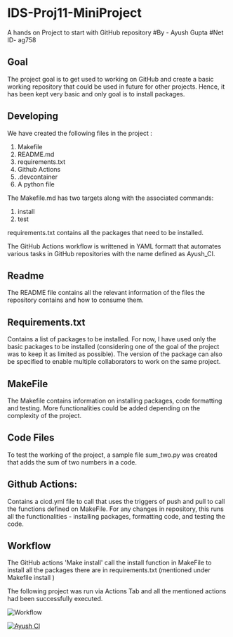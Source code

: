 # IDS-Proj11-MiniProject
A hands on Project to start with GitHub repository
#By - Ayush Gupta
#Net ID- ag758

## Goal
The project goal is to get used to working on GitHub and create a basic working repository that could be used in future for other projects. Hence, it has been kept very basic and only goal is to install packages. 

## Developing
We have created the following files  in the project : 
1. Makefile
2. README.md
3. requirements.txt
4. Github Actions
5. .devcontainer
6. A python file

The Makefile.md has two targets along with the associated commands:
1. install
2. test

requirements.txt contains all the packages that need to be installed. 


The GitHub Actions workflow is writtened in YAML formatt that automates various tasks in GitHub repositories with the name defined as Ayush_CI.

## Readme
The README file contains all the relevant information of the files the repository contains and how to consume them. 

## Requirements.txt
Contains a list of packages to be installed. For now, I have used only the basic packages to be installed (considering one of the goal of the project was to keep it as limited as possible). The version of the package can also be specified to enable multiple collaborators to work on the same project. 

## MakeFile
The Makefile contains information on installing packages, code formatting and testing. More functionalities could be added depending on the complexity of the project. 

## Code Files
To test the working of the project, a sample file sum_two.py was created that adds the sum of two numbers in a code. 

## Github Actions:
Contains a cicd.yml file to call that uses the triggers of push and pull to call the functions defined on MakeFile. For any changes in repository, this runs all the functionalities - installing packages, formatting code, and testing the code. 

## Workflow
The GitHub actions 'Make install' call the install function in MakeFile to install all the packages there are in requirements.txt (mentioned under Makefile install )

The following project was run via Actions Tab and all the mentioned actions had been successfully executed. 

![Workflow](https://github.com/ayushg245/IDS-706-Proj1/blob/main/GitHub.png)



[![Ayush CI](https://github.com/ayushg245/IDS-706-Proj1/actions/workflows/cicd.yml/badge.svg)](https://github.com/ayushg245/IDS-706-Proj1/actions/workflows/cicd.yml)

